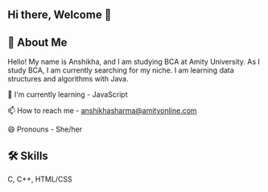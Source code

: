 ## Hi there, Welcome 👋

## 🚀 About Me
Hello! My name is Anshikha, and I am studying BCA at Amity University. As I study BCA, I am currently searching for my niche. I am learning data structures and algorithms with Java.

🧠 I'm currently learning - JavaScript

📫 How to reach me - [anshikhasharma@amityonline.com](mailto:anshikhasharma@amityonline.com)

😄 Pronouns - She/her

## 🛠 Skills
C, C++, HTML/CSS
